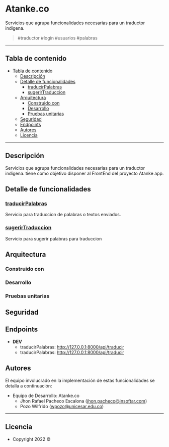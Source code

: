 # Atanke.co
 

Servicios que agrupa funcionalidades necesarias para un traductor indigena.

> #traductor #login #usuarios #palabras
---
## Tabla de contenido
- [Tabla de contenido](#tabla-de-contenido)
    - [Descripción](#descripción)
    - [Detalle de funcionalidades](#detalle-de-funcionalidades)
        - [traducirPalabras](#traducirPalabras)
        - [sugerirTraduccion](#sugerirTraduccion)
    - [Arquitectura](#arquitectura)
        - [Construido con](#construido-con)
        - [Desarrollo](#desarrollo)
        - [Pruebas unitarias](#pruebas-unitarias)
    - [Seguridad](#seguridad)
    - [Endpoints](#endpoints)
    - [Autores](#autores)
    - [Licencia](#licencia)

 ---

 ## Descripción
Servicios que agrupa funcionalidades necesarias para un traductor indigena. tiene como objetivo disponer al FrontEnd del proyecto Atanke app.

## Detalle de funcionalidades

### [traducirPalabras](app/Http/Controllers/traducirPalabras/README.md)
Servicio para traduccion de palabras o textos enviados.

### [sugerirTraduccion](app/Http/Controllers/sugerirTraduccion/README.md)
Servicio para sugerir palabras para traduccion

## Arquitectura
### Construido con
### Desarrollo
### Pruebas unitarias
## Seguridad

## Endpoints

- **DEV**
    - traducirPalabras: http://127.0.0.1:8000/api/traducir
    - traducirPalabras: http://127.0.0.1:8000/api/traducir

## Autores

El equipo involucrado en la implementación de estas funcionalidades se detalla a continuación:

- Equipo de Desarrollo: Atanke.co
    - Jhon Rafael Pacheco Escalona (jhon.pacheco@insoftar.com)
    - Pozo Wilfrido (wpozo@unicesar.edu.co)
---

## Licencia
- Copyright 2022 ©  
